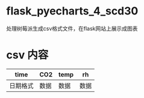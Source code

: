 # flask_pyecharts_4_scd30
处理树莓派生成csv格式文件，在flask网站上展示成图表
# csv 内容

|time|CO2|temp|rh|
|----|----|----|----|
|日期格式|数据|数据|数据|
